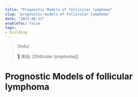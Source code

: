 ```yaml
---
title: "Prognostic Models of follicular lymphoma"
slug: "prognostic-models-of-follicular-lymphoma"
date: "2023-06-13"
enableToc: false
tags:
- building
---
```


> [!info]
>
> 🌱 來自: [[follicular lymphoma]]

# Prognostic Models of follicular lymphoma

